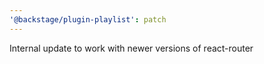 ```yaml
---
'@backstage/plugin-playlist': patch
---
```


Internal update to work with newer versions of react-router
